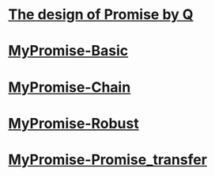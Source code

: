 # [The design of Promise by Q](https://github.com/wfatec/Promise/tree/master/Promise0)

# [MyPromise-Basic](https://github.com/wfatec/Promise/tree/master/Promise1)

# [MyPromise-Chain](https://github.com/wfatec/Promise/tree/master/Promise2)

# [MyPromise-Robust](https://github.com/wfatec/Promise/tree/master/Promise3)

# [MyPromise-Promise_transfer](https://github.com/wfatec/Promise/tree/master/Promise4)